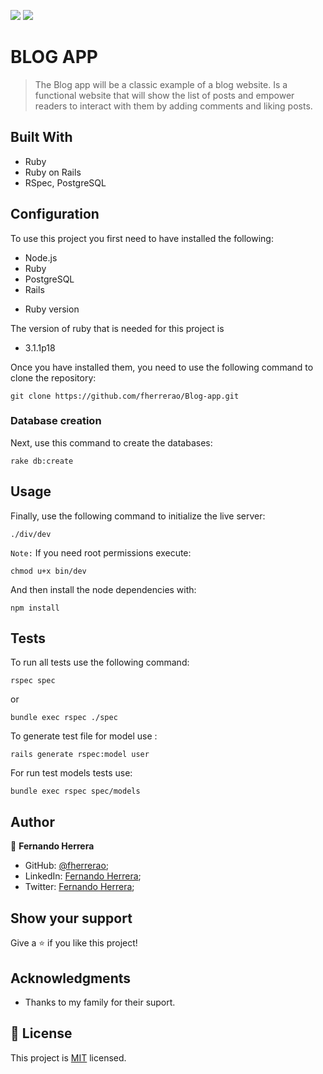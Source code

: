 ![](https://img.shields.io/badge/Microverse-blueviolet)
![](https://img.shields.io/static/v1?label=BY&message=Fernando&color=blue)

# BLOG APP

> The Blog app will be a classic example of a blog website. Is a functional website that will show the list of posts and empower readers to interact with them by adding comments and liking posts.

## Built With

- Ruby
- Ruby on Rails
- RSpec, PostgreSQL

## Configuration

To use this project you first need to have installed the following:

+ Node.js
+ Ruby
+ PostgreSQL
+ Rails

* Ruby version

The version of ruby that is needed for this project is 

+ 3.1.1p18

Once you have installed them, you need to use the following command to clone the repository:

```
git clone https://github.com/fherrerao/Blog-app.git
```

### Database creation

Next, use this command to create the databases:
```
rake db:create
```

## Usage

Finally, use the following command to initialize the live server:

```
./div/dev
```

`Note:` 
If you need root permissions execute:

```
chmod u+x bin/dev
```

And then install the node dependencies with: 
```
npm install
```

## Tests

To run all tests use the following command:

```
rspec spec
```

or

```
bundle exec rspec ./spec
```

To generate test file for model use :
```
rails generate rspec:model user
```
For run test models tests use:
```
bundle exec rspec spec/models
```

## Author

👤 **Fernando Herrera**

- GitHub: [@fherrerao](https://github.com/fherrerao);
- LinkedIn: [Fernando Herrera](https://www.linkedin.com/in/fherrerao/);
- Twitter: [Fernando Herrera](https://twitter.com/fherrera0206);

## Show your support

Give a ⭐️ if you like this project!

## Acknowledgments

- Thanks to my family for their suport.

## 📝 License

This project is [MIT](./MIT.md) licensed.
